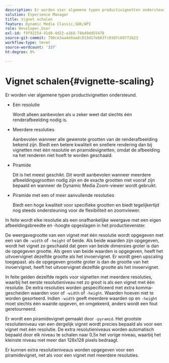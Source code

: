 ```yaml
---
description: Er worden vier algemene typen productivignetten ondersteund.
solution: Experience Manager
title: Vignet schalen
feature: Dynamic Media Classic,SDK/API
role: Developer,User
exl-id: f9f92254-41d8-4d22-a168-78b49dd55478
source-git-commit: 790ce3aa4e9aadc019d17e663fc93d7c69772b23
workflow-type: tm+mt
source-wordcount: '337'
ht-degree: 0%

---
```


# Vignet schalen{#vignette-scaling}

Er worden vier algemene typen productivignetten ondersteund.

* Eén resolutie

   Wordt alleen aanbevolen als u zeker weet dat slechts één renderafbeelding nodig is.
* Meerdere resoluties

   Aanbevolen wanneer alle gewenste grootten van de renderafbeelding bekend zijn. Biedt een betere kwaliteit en snellere rendering dan bij vignetten met één resolutie en piramidevignetten, omdat de afbeelding na het renderen niet hoeft te worden geschaald.
* Piramide

   Dit is het meest geschikt. Dit wordt aanbevolen wanneer meerdere afbeeldingsgrootten nodig zijn en de exacte grootten niet vooraf zijn bepaald en wanneer de Dynamic Media Zoom-viewer wordt gebruikt.
* Piramide met een of meer aanvullende resoluties

   Biedt een hoge kwaliteit voor specifieke grootten en biedt tegelijkertijd nog steeds ondersteuning voor de flexibiliteit en zoomviewer.

In feite wordt elke resolutie als een onafhankelijke weergave met een eigen afbeeldingsbreedte en -hoogte opgeslagen in het productievenster.

De weergavegrootte van een vignet met één resolutie wordt opgegeven met een van de `-width` of `-height` of beide. Als beide waarden zijn opgegeven, wordt het vignet zo geschaald dat geen van beide dimensies groter is dan de opgegeven grootte. Als geen van beide waarden is opgegeven, heeft het uitvoervignet dezelfde grootte als het invoervignet. Er wordt geen upscaling toegepast. als de opgegeven grootte groter is dan de grootte van het invoervignet, heeft het uitvoervignet dezelfde grootte als het invoervignet.

In feite gelden dezelfde regels voor vignetten met meerdere resoluties, waarbij het eerste resolutieniveau net zo groot is als een vignet met één resolutie. De extra resoluties worden gespecificeerd met extra komma-gescheiden waarden voor of `-width` of `-height`. Waarden hoeven niet te worden gesorteerd. Indien `-width` geeft meerdere waarden op en `-height` moet slechts één waarde opgeven, en omgekeerd, anders wordt een fout geretourneerd.

Er wordt een piramidevignet gemaakt door `-pyramid`. Het grootste resolutieniveau van een dergelijk vignet wordt precies bepaald als voor een vignet met één resolutie. De extra resolutieniveaus worden automatisch bepaald door elk niveau te schalen naar 0,5x het vorige niveau, waarbij het kleinste niveau niet meer dan 128x128 pixels bedraagt.

Er kunnen extra resolutieniveaus worden opgegeven voor een piramidevignet, net als voor een vignet met meerdere resoluties.
